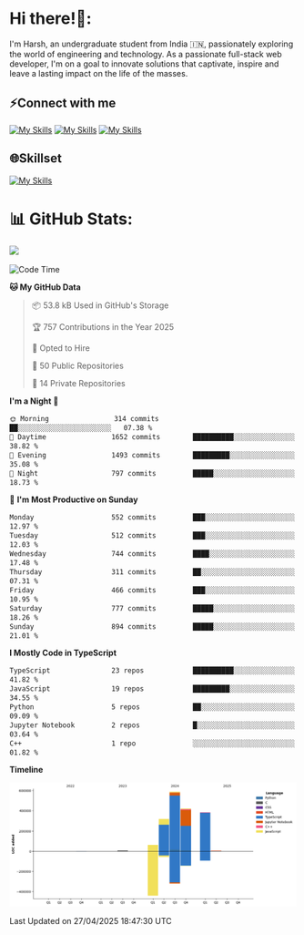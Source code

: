 
# Hi there!👋:
<p> I'm Harsh, an undergraduate student from India 🇮🇳, passionately exploring the world of engineering and technology. As a passionate full-stack web developer, I'm on a goal to innovate solutions that captivate, inspire and leave a lasting impact on the life of the masses. </p>

## ⚡Connect with me

[![My Skills](https://skillicons.dev/icons?i=gmail)](mailto:harshpandey.tech@gmail.com) [![My Skills](https://skillicons.dev/icons?i=linkedin)](https://linkedin.com/in/harsh3dev) [![My Skills](https://skillicons.dev/icons?i=twitter)](https://x.com/harshxai)

## 🌐Skillset
[![My Skills](https://skillicons.dev/icons?i=js,ts,react,nextjs,nodejs,tailwind,mongo,express,postgres,prisma,html,css,docker,aws,cpp,git,vscode,figma)](https://skillicons.dev)


# 📊 GitHub Stats:
![](https://komarev.com/ghpvc/?username=harsh3dev)

<!--START_SECTION:waka-->
![Code Time](http://img.shields.io/badge/Code%20Time-44%20hrs%2021%20mins-blue)

**🐱 My GitHub Data** 

> 📦 53.8 kB Used in GitHub's Storage 
 > 
> 🏆 757 Contributions in the Year 2025
 > 
> 💼 Opted to Hire
 > 
> 📜 50 Public Repositories 
 > 
> 🔑 14 Private Repositories 
 > 
**I'm a Night 🦉** 

```text
🌞 Morning                314 commits         ██░░░░░░░░░░░░░░░░░░░░░░░   07.38 % 
🌆 Daytime                1652 commits        ██████████░░░░░░░░░░░░░░░   38.82 % 
🌃 Evening                1493 commits        █████████░░░░░░░░░░░░░░░░   35.08 % 
🌙 Night                  797 commits         █████░░░░░░░░░░░░░░░░░░░░   18.73 % 
```
📅 **I'm Most Productive on Sunday** 

```text
Monday                   552 commits         ███░░░░░░░░░░░░░░░░░░░░░░   12.97 % 
Tuesday                  512 commits         ███░░░░░░░░░░░░░░░░░░░░░░   12.03 % 
Wednesday                744 commits         ████░░░░░░░░░░░░░░░░░░░░░   17.48 % 
Thursday                 311 commits         ██░░░░░░░░░░░░░░░░░░░░░░░   07.31 % 
Friday                   466 commits         ███░░░░░░░░░░░░░░░░░░░░░░   10.95 % 
Saturday                 777 commits         █████░░░░░░░░░░░░░░░░░░░░   18.26 % 
Sunday                   894 commits         █████░░░░░░░░░░░░░░░░░░░░   21.01 % 
```


**I Mostly Code in TypeScript** 

```text
TypeScript               23 repos            ██████████░░░░░░░░░░░░░░░   41.82 % 
JavaScript               19 repos            █████████░░░░░░░░░░░░░░░░   34.55 % 
Python                   5 repos             ██░░░░░░░░░░░░░░░░░░░░░░░   09.09 % 
Jupyter Notebook         2 repos             █░░░░░░░░░░░░░░░░░░░░░░░░   03.64 % 
C++                      1 repo              ░░░░░░░░░░░░░░░░░░░░░░░░░   01.82 % 
```



**Timeline**

![Lines of Code chart](https://raw.githubusercontent.com/harsh3dev/harsh3dev/main/assets/bar_graph.png)


 Last Updated on 27/04/2025 18:47:30 UTC
<!--END_SECTION:waka-->

